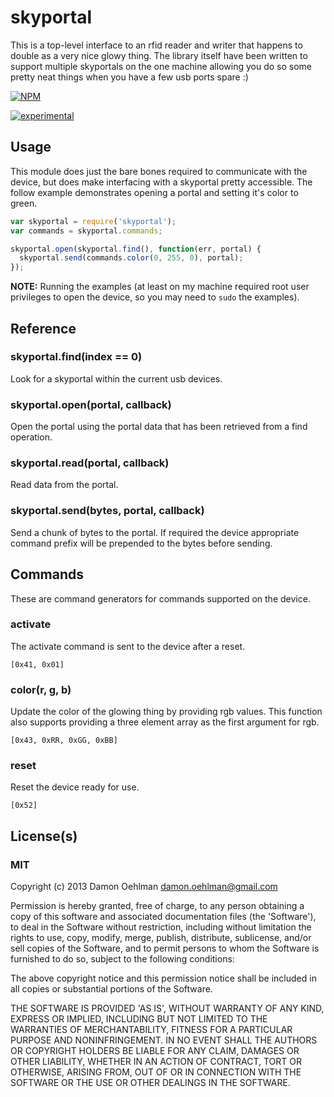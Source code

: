 # skyportal

This is a top-level interface to an rfid reader and writer that happens
to double as a very nice glowy thing.  The library itself have been written
to support multiple skyportals on the one machine allowing you do so
some pretty neat things when you have a few usb ports spare :)


[![NPM](https://nodei.co/npm/skyportal.png)](https://nodei.co/npm/skyportal/)

[![experimental](http://hughsk.github.io/stability-badges/dist/experimental.svg)](http://github.com/hughsk/stability-badges)

## Usage

This module does just the bare bones required to communicate with the
device, but does make interfacing with a skyportal pretty accessible.  The
follow example demonstrates opening a portal and setting it's color to
green.

```js
var skyportal = require('skyportal');
var commands = skyportal.commands;

skyportal.open(skyportal.find(), function(err, portal) {
  skyportal.send(commands.color(0, 255, 0), portal);
});
```

__NOTE:__ Running the examples (at least on my machine required root user
privileges to open the device, so you may need to `sudo` the examples).

## Reference

### skyportal.find(index == 0)

Look for a skyportal within the current usb devices.

### skyportal.open(portal, callback)

Open the portal using the portal data that has been retrieved
from a find operation.

### skyportal.read(portal, callback)

Read data from the portal.

### skyportal.send(bytes, portal, callback)

Send a chunk of bytes to the portal. If required the device appropriate
command prefix will be prepended to the bytes before sending.

## Commands

These are command generators for commands supported on the device.

### activate

The activate command is sent to the device after a reset.

```
[0x41, 0x01]
```

### color(r, g, b)

Update the color of the glowing thing by providing rgb values.  This
function also supports providing a three element array as the first 
argument for rgb.

```
[0x43, 0xRR, 0xGG, 0xBB]
```

### reset

Reset the device ready for use.

```
[0x52]
```

## License(s)

### MIT

Copyright (c) 2013 Damon Oehlman <damon.oehlman@gmail.com>

Permission is hereby granted, free of charge, to any person obtaining
a copy of this software and associated documentation files (the
'Software'), to deal in the Software without restriction, including
without limitation the rights to use, copy, modify, merge, publish,
distribute, sublicense, and/or sell copies of the Software, and to
permit persons to whom the Software is furnished to do so, subject to
the following conditions:

The above copyright notice and this permission notice shall be
included in all copies or substantial portions of the Software.

THE SOFTWARE IS PROVIDED 'AS IS', WITHOUT WARRANTY OF ANY KIND,
EXPRESS OR IMPLIED, INCLUDING BUT NOT LIMITED TO THE WARRANTIES OF
MERCHANTABILITY, FITNESS FOR A PARTICULAR PURPOSE AND NONINFRINGEMENT.
IN NO EVENT SHALL THE AUTHORS OR COPYRIGHT HOLDERS BE LIABLE FOR ANY
CLAIM, DAMAGES OR OTHER LIABILITY, WHETHER IN AN ACTION OF CONTRACT,
TORT OR OTHERWISE, ARISING FROM, OUT OF OR IN CONNECTION WITH THE
SOFTWARE OR THE USE OR OTHER DEALINGS IN THE SOFTWARE.
